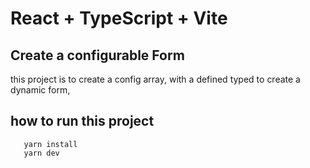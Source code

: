 # React + TypeScript + Vite

## Create a configurable Form


this project is to create a config array, with a defined typed to create a dynamic form,


## how to run this project

```shell
   yarn install
   yarn dev
```